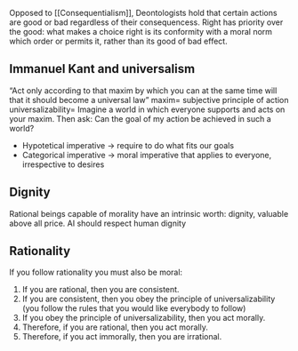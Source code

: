 
Opposed to [[Consequentialism]], Deontologists hold that certain actions are good or bad regardless of their consequencess.
Right has priority over the good: what makes a choice right is its conformity with a moral norm which order or permits it, rather than its good of bad effect.

## Immanuel Kant and universalism
“Act only according to that maxim by which you can at the same time will that it should become a universal law”
maxim= subjective principle of action
universalizability= Imagine a world in which everyone supports and acts on your maxim. Then ask: Can the goal of my action be achieved in such a world?

- Hypotetical imperative -> require to do what fits our goals
- Categorical imperative -> moral imperative that applies to everyone, irrespective to desires

## Dignity
Rational beings capable of morality have an intrinsic worth: dignity, valuable above all price. 
AI should respect human dignity

## Rationality
If you follow rationality you must also be moral:
 1. If you are rational, then you are consistent. 
 2. If you are consistent, then you obey the principle of universalizability (you follow the rules that you would like everybody to follow) 
 3. If you obey the principle of universalizability, then you act morally. 
 4. Therefore, if you are rational, then you act morally. 
 5. Therefore, if you act immorally, then you are irrational.

